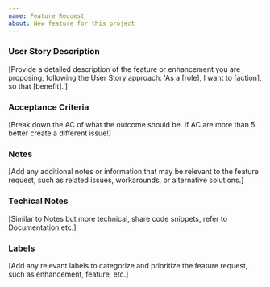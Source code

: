 ```yaml
---
name: Feature Request
about: New feature for this project
---
```


### User Story Description

[Provide a detailed description of the feature or enhancement you are proposing, following the User Story approach:
'As a [role], I want to [action], so that [benefit].']

### Acceptance Criteria

[Break down the AC of what the outcome should be. If AC are more than 5 better create a different issue!]

### Notes

[Add any additional notes or information that may be relevant to the feature request, such as related issues, workarounds, or alternative solutions.]

### Techical Notes

[Similar to Notes but more technical, share code snippets, refer to Documentation etc.]

### Labels

[Add any relevant labels to categorize and prioritize the feature request, such as enhancement, feature, etc.]
